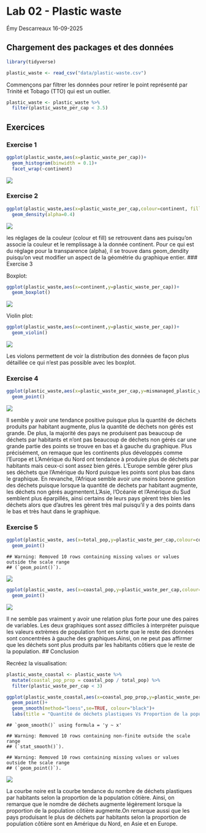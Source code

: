 Lab 02 - Plastic waste
================
Émy Descarreaux
16-09-2025

## Chargement des packages et des données

``` r
library(tidyverse) 
```

``` r
plastic_waste <- read_csv("data/plastic-waste.csv")
```

Commençons par filtrer les données pour retirer le point représenté par
Trinité et Tobago (TTO) qui est un outlier.

``` r
plastic_waste <- plastic_waste %>%
  filter(plastic_waste_per_cap < 3.5)
```

## Exercices

### Exercise 1

``` r
ggplot(plastic_waste,aes(x=plastic_waste_per_cap))+
  geom_histogram(binwidth = 0.1)+
  facet_wrap(~continent)
```

![](lab-02_files/figure-gfm/plastic-waste-continent-1.png)<!-- -->

### Exercise 2

``` r
ggplot(plastic_waste,aes(x=plastic_waste_per_cap,colour=continent, fill=continent))+
  geom_density(alpha=0.4)
```

![](lab-02_files/figure-gfm/plastic-waste-density-1.png)<!-- -->

les réglages de la couleur (colour et fill) se retrouvent dans aes
puisqu’on associe la couleur et le remplissage à la donnée continent.
Pour ce qui est du réglage pour la transparence (alpha), il se trouve
dans geom_dendity puisqu’on veut modifier un aspect de la géométrie du
graphique entier. \### Exercise 3

Boxplot:

``` r
ggplot(plastic_waste,aes(x=continent,y=plastic_waste_per_cap))+
  geom_boxplot()
```

![](lab-02_files/figure-gfm/plastic-waste-boxplot-1.png)<!-- -->

Violin plot:

``` r
ggplot(plastic_waste,aes(x=continent,y=plastic_waste_per_cap))+
  geom_violin()
```

![](lab-02_files/figure-gfm/plastic-waste-violin-1.png)<!-- -->

Les violons permettent de voir la distribution des données de façon plus
détaillée ce qui n’est pas possible avec les boxplot.

### Exercise 4

``` r
ggplot(plastic_waste,aes(x=plastic_waste_per_cap,y=mismanaged_plastic_waste_per_cap,colour =continent ))+
  geom_point()
```

![](lab-02_files/figure-gfm/plastic-waste-mismanaged-1.png)<!-- -->

Il semble y avoir une tendance positive puisque plus la quantité de
déchets produits par habitant augmente, plus la quantité de déchets non
gérés est grande. De plus, la majorité des pays ne produisent pas
beaucoup de déchets par habitants et n’ont pas beaucoup de déchets non
gérés car une grande partie des points se trouve en bas et à gauche du
graphique. Plus précisément, on remaque que les continents plus
développés comme l’Europe et L’Amérique du Nord ont tendance à produire
plus de déchets par habitants mais ceux-ci sont assez bien gérés.
L’Europe semble gérer plus ses déchets que l’Amérique du Nord puisque
les points sont plus bas dans le graphique. En revanche, l’Afrique
semble avoir une moins bonne gestion des déchets puisque lorsque la
quantité de déchets par habitant augmente, les déchets non gérés
augmentent.L’Asie, l’Océanie et l’Amérique du Sud semblent plus
éparpillés, ainsi certains de leurs pays gèrent très bien les déchets
alors que d’autres les gèrent très mal puisqu’il y a des points dans le
bas et très haut dans le graphique.

### Exercise 5

``` r
ggplot(plastic_waste, aes(x=total_pop,y=plastic_waste_per_cap,colour=continent))+
  geom_point()
```

    ## Warning: Removed 10 rows containing missing values or values outside the scale range
    ## (`geom_point()`).

![](lab-02_files/figure-gfm/plastic-waste-population-total-1.png)<!-- -->

``` r
ggplot(plastic_waste, aes(x=coastal_pop,y=plastic_waste_per_cap,colour=continent))+
  geom_point()
```

![](lab-02_files/figure-gfm/plastic-waste-population-coastal-1.png)<!-- -->

Il ne semble pas vraiment y avoir une relation plus forte pour une des
paires de variables. Les deux graphiques sont assez difficiles à
interpréter puisque les valeurs extrèmes de population font en sorte que
le reste des données sont concentrées à gauche des graphiques.Ainsi, on
ne peut pas affirmer que les déchets sont plus produits par les
habitants côtiers que le reste de la population. \## Conclusion

Recréez la visualisation:

``` r
plastic_waste_coastal <- plastic_waste %>% 
  mutate(coastal_pop_prop = coastal_pop / total_pop) %>%
  filter(plastic_waste_per_cap < 3)

ggplot(plastic_waste_coastal,aes(x=coastal_pop_prop,y=plastic_waste_per_cap, colour=continent))+
  geom_point()+
  geom_smooth(method="loess",se=TRUE, colour="black")+
  labs(title = "Quantité de déchets plastiques Vs Proportion de la population côtière",subtitle = "Selon le continent",x="Proportion de la population côtière (Coastal/total population)",y="Nombre de déchets plastiques par habitant")
```

    ## `geom_smooth()` using formula = 'y ~ x'

    ## Warning: Removed 10 rows containing non-finite outside the scale range
    ## (`stat_smooth()`).

    ## Warning: Removed 10 rows containing missing values or values outside the scale range
    ## (`geom_point()`).

![](lab-02_files/figure-gfm/recreate-viz-1.png)<!-- -->

La courbe noire est la courbe tendance du nombre de déchets plastiques
par habitants selon la proportion de la population côtière. Ainsi, on
remarque que le nomdre de déchets augmente légèrement lorsque la
proportion de la population côtière augmente.On remarque aussi que les
pays produisant le plus de déchets par habitants selon la proportion de
population côtière sont en Amérique du Nord, en Asie et en Europe.
